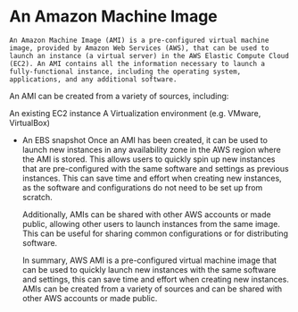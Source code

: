
# An Amazon Machine Image

    An Amazon Machine Image (AMI) is a pre-configured virtual machine image, provided by Amazon Web Services (AWS), that can be used to launch an instance (a virtual server) in the AWS Elastic Compute Cloud (EC2). An AMI contains all the information necessary to launch a fully-functional instance, including the operating system, applications, and any additional software.

An AMI can be created from a variety of sources, including:

An existing EC2 instance
A Virtualization environment (e.g. VMware, VirtualBox)

- An EBS snapshot
    Once an AMI has been created, it can be used to launch new instances in any availability zone in the AWS region where the AMI is stored. This allows users to quickly spin up new instances that are pre-configured with the same software and settings as previous instances. This can save time and effort when creating new instances, as the software and configurations do not need to be set up from scratch.

    Additionally, AMIs can be shared with other AWS accounts or made public, allowing other users to launch instances from the same image. This can be useful for sharing common configurations or for distributing software.

    In summary, AWS AMI is a pre-configured virtual machine image that can be used to quickly launch new instances with the same software and settings, this can save time and effort when creating new instances. AMIs can be created from a variety of sources and can be shared with other AWS accounts or made public.